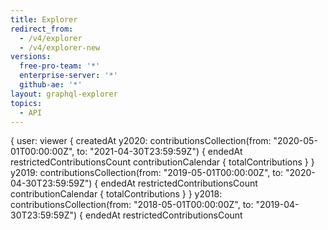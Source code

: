 ```yaml
---
title: Explorer
redirect_from:
  - /v4/explorer
  - /v4/explorer-new
versions:
  free-pro-team: '*'
  enterprise-server: '*'
  github-ae: '*'
layout: graphql-explorer
topics:
  - API
---
```


{
  user: viewer {
    createdAt
    y2020: contributionsCollection(from: "2020-05-01T00:00:00Z", to: "2021-04-30T23:59:59Z") {
      endedAt
      restrictedContributionsCount
      contributionCalendar {
        totalContributions
      }
    }
    y2019: contributionsCollection(from: "2019-05-01T00:00:00Z", to: "2020-04-30T23:59:59Z") {
      endedAt
      restrictedContributionsCount
      contributionCalendar {
        totalContributions
      }
    }
    y2018: contributionsCollection(from: "2018-05-01T00:00:00Z", to: "2019-04-30T23:59:59Z") {
      endedAt
      restrictedContributionsCount
